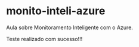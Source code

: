# monito-inteli-azure
Aula sobre Monitoramento Inteligente com o Azure.

Teste realizado com sucesso!!!
